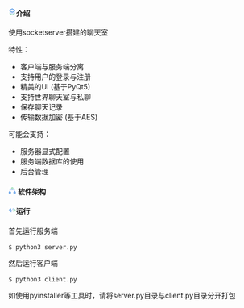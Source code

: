 #### <img alt="" src="./assets/readme-icon-introduction.png" style="display: inline-block;" width=3%/>介绍

使用socketserver搭建的聊天室

特性：
 - 客户端与服务端分离
 - 支持用户的登录与注册
 - 精美的UI (基于PyQt5)
 - 支持世界聊天室与私聊
 - 保存聊天记录
 - 传输数据加密 (基于AES)

可能会支持：
 - 服务器显式配置
 - 服务端数据库的使用
 - 后台管理

#### <img alt="" src="./assets/readme-icon-framework.png" style="display: inline-block;" width=3%/> 软件架构

#### <img alt="" src="./assets/readme-icon-compile.png" style="display: inline-block;" width=3%/>运行

首先运行服务端
```shell
$ python3 server.py
```

然后运行客户端
```shell
$ python3 client.py
```

如使用pyinstaller等工具时，请将server.py目录与client.py目录分开打包
